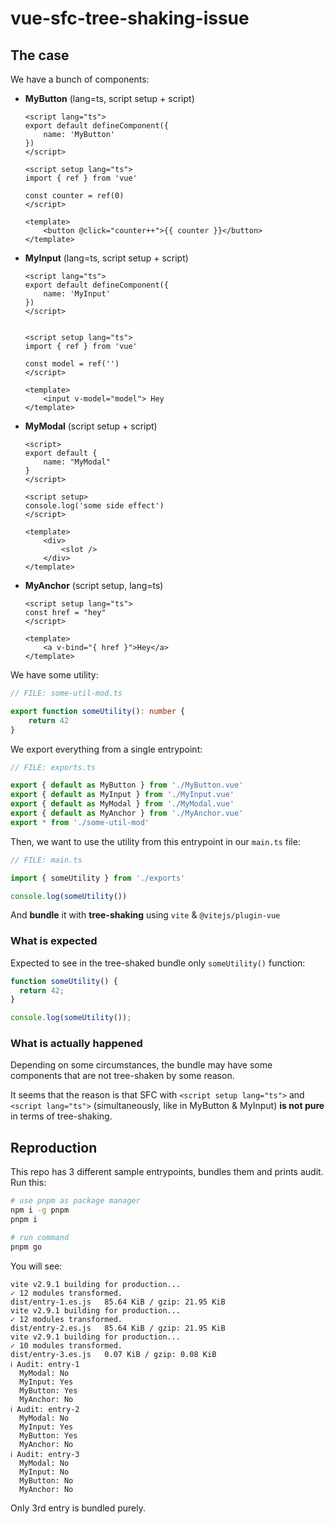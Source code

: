 # vue-sfc-tree-shaking-issue

## The case

We have a bunch of components:

- **MyButton** (lang=ts, script setup + script)
 
  ```vue
  <script lang="ts">
  export default defineComponent({
      name: 'MyButton'
  })
  </script>

  <script setup lang="ts">
  import { ref } from 'vue'

  const counter = ref(0)
  </script>

  <template>
      <button @click="counter++">{{ counter }}</button>
  </template>
  ```

- **MyInput** (lang=ts, script setup + script)
 
  ```vue
  <script lang="ts">
  export default defineComponent({
      name: 'MyInput'
  })
  </script>


  <script setup lang="ts">
  import { ref } from 'vue'

  const model = ref('')
  </script>

  <template>
      <input v-model="model"> Hey
  </template>
  ```

- **MyModal** (script setup + script)
 
  ```vue
  <script>
  export default {
      name: "MyModal"
  }
  </script>

  <script setup>
  console.log('some side effect')
  </script>

  <template>
      <div>
          <slot />
      </div>
  </template>
  ```

- **MyAnchor** (script setup, lang=ts)

  ```vue
  <script setup lang="ts">
  const href = "hey"
  </script>

  <template>
      <a v-bind="{ href }">Hey</a>
  </template>
  ```

We have some utility:

```ts
// FILE: some-util-mod.ts

export function someUtility(): number {
    return 42
}
```

We export everything from a single entrypoint:

```ts
// FILE: exports.ts

export { default as MyButton } from './MyButton.vue'
export { default as MyInput } from './MyInput.vue'
export { default as MyModal } from './MyModal.vue'
export { default as MyAnchor } from './MyAnchor.vue'
export * from './some-util-mod'
```

Then, we want to use the utility from this entrypoint in our `main.ts` file:

```ts
// FILE: main.ts

import { someUtility } from './exports'

console.log(someUtility())
```

And **bundle** it with **tree-shaking** using `vite` & `@vitejs/plugin-vue`

### What is expected

Expected to see in the tree-shaked bundle only `someUtility()` function:

```js
function someUtility() {
  return 42;
}

console.log(someUtility());
```

### What is actually happened

Depending on some circumstances, the bundle may have some components that are not tree-shaken by some reason.

It seems that the reason is that SFC with `<script setup lang="ts">` and `<script lang="ts">` (simultaneously, like in MyButton & MyInput) **is not pure** in terms of tree-shaking.

## Reproduction

This repo has 3 different sample entrypoints, bundles them and prints audit. Run this:

```bash
# use pnpm as package manager
npm i -g pnpm
pnpm i

# run command
pnpm go
```

You will see:

```
vite v2.9.1 building for production...
✓ 12 modules transformed.
dist/entry-1.es.js   85.64 KiB / gzip: 21.95 KiB
vite v2.9.1 building for production...
✓ 12 modules transformed.
dist/entry-2.es.js   85.64 KiB / gzip: 21.95 KiB
vite v2.9.1 building for production...
✓ 10 modules transformed.
dist/entry-3.es.js   0.07 KiB / gzip: 0.08 KiB
ℹ Audit: entry-1
  MyModal: No
  MyInput: Yes
  MyButton: Yes
  MyAnchor: No
ℹ Audit: entry-2
  MyModal: No
  MyInput: Yes
  MyButton: Yes
  MyAnchor: No
ℹ Audit: entry-3
  MyModal: No
  MyInput: No
  MyButton: No
  MyAnchor: No
```

Only 3rd entry is bundled purely.
